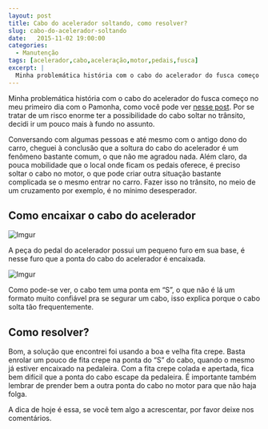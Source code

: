 ```yaml
---
layout: post
title: Cabo do acelerador soltando, como resolver?
slug: cabo-do-acelerador-soltando
date:   2015-11-02 19:00:00
categories:
  - Manutenção
tags: [acelerador,cabo,aceleração,motor,pedais,fusca]
excerpt: |
  Minha problemática história com o cabo do acelerador do fusca começo no meu primeiro dia com o Pamonha, como você pode ver nesse post. Por se tratar de um risco enorme ter a possibilidade do cabo soltar no trânsito, decidi ir um pouco mais à fundo no assunto.
---
```


Minha problemática história com o cabo do acelerador do fusca começo no meu primeiro dia com o Pamonha, como você pode ver [nesse post](http://diariodofusca.com/acelerador-e-primeiros-ajustes.html). Por se tratar de um risco enorme ter a possibilidade do cabo soltar no trânsito, decidi ir um pouco mais à fundo no assunto.

Conversando com algumas pessoas e até mesmo com o antigo dono do carro, cheguei à conclusão que a soltura do cabo do acelerador é um fenômeno bastante comum, o que não me agradou nada. Além claro, da pouca mobilidade que o local onde ficam os pedais oferece, é preciso soltar o cabo no motor, o que pode criar outra situação bastante complicada se o mesmo entrar no carro. Fazer isso no trânsito, no meio de um cruzamento por exemplo, é no mínimo desesperador.

## Como encaixar o cabo do acelerador

![Imgur](http://i.imgur.com/W0J8DJh.jpg)

A peça do pedal do acelerador possui um pequeno furo em sua base, é nesse furo que a ponta do cabo do acelerador é encaixada.

![Imgur](http://imgur.com/5oHVk4b.jpg)

Como pode-se ver, o cabo tem uma ponta em “S”, o que não é lá um formato muito confiável pra se segurar um cabo, isso explica porque o cabo solta tão frequentemente.

## Como resolver?

Bom, a solução que encontrei foi usando a boa e velha fita crepe. Basta enrolar um pouco de fita crepe na ponta do “S” do cabo, quando o mesmo já estiver encaixado na pedaleira. Com a fita crepe colada e apertada, fica bem difícil que a ponta do cabo escape da pedaleira. É importante também lembrar de prender bem a outra ponta do cabo no motor para que não haja folga.

A dica de hoje é essa, se você tem algo a acrescentar, por favor deixe nos comentários.
